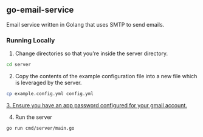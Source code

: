 ﻿## go-email-service

Email service written in Golang that uses SMTP to send emails.

### Running Locally

1. Change directories so that you're inside the server directory.

```bash
cd server
```

2. Copy the contents of the example configuration file into a new file which is leveraged by the server.

```bash
cp example.config.yml config.yml
```

<u>3. Ensure you have an app password configured for your gmail account.</u>

4. Run the server

```bash
go run cmd/server/main.go
```
